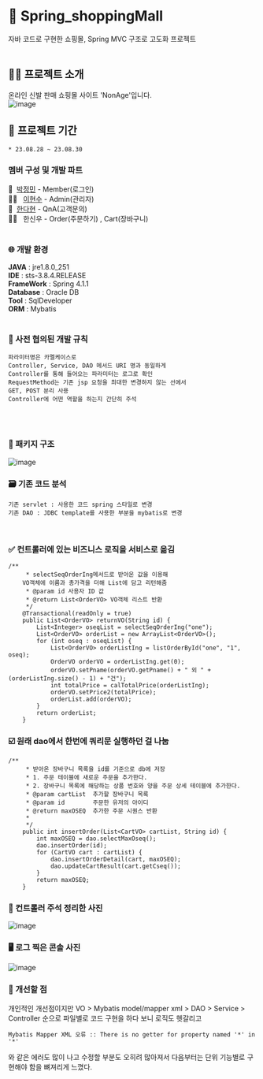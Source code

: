 # 🛒 Spring_shoppingMall
자바 코드로 구현한 쇼핑몰, Spring MVC 구조로 고도화 프로젝트   
 <br>
 ## 👨‍💻 프로젝트 소개
 온라인 신발 판매 쇼핑몰 사이트 'NonAge'입니다.  
 ![image](https://github.com/wjdals3936/Spring_shoppingMall/assets/101387993/e9c26701-433f-4ea1-a937-24eaf16ef2b2)

 
 ## 📅 프로젝트 기간
	* 23.08.28 ~ 23.08.30   
  
###  멤버 구성 및 개발 파트
👩&nbsp; <a href="https://github.com/wjdals3936">박정민</a> - Member(로그인) <br>
👨‍🦰 &nbsp; <a href="https://github.com/Lee-HyunSoo">이현수</a> - Admin(관리자) <br>
👩 &nbsp;<a href="https://github.com/dahyunhan">한다현</a> - QnA(고객문의) <br>
👨‍🦰 &nbsp; 한신우 - Order(주문하기) , Cart(장바구니) <br>
 <br>
 ### 🌐 개발 환경  
 **JAVA** : jre1.8.0_251      
 **IDE** : sts-3.8.4.RELEASE   
 **FrameWork** : Spring 4.1.1   
 **Database** : Oracle DB   
 **Tool** : SqlDeveloper   
 **ORM** : Mybatis   
 <br> 
 
  ### 🚦 사전 협의된 개발 규칙 
    파라미터명은 카멜케이스로  
    Controller, Service, DAO 메서드 URI 명과 동일하게  
    Controller를 통해 들어오는 파라미터는 로그로 확인  
    RequestMethod는 기존 jsp 요청을 최대한 변경하지 않는 선에서  
    GET, POST 분리 사용  
    Controller에 어떤 역할을 하는지 간단히 주석  
  <br>
	<br>
 
   ### 📁 패키지 구조
![image](https://github.com/wjdals3936/Spring_shoppingMall/assets/101387993/dbb41efd-0763-46ec-8837-dcf82ef8ade9)

  ### 🗃️ 기존 코드 분석
    기존 servlet : 사용한 코드 spring 스타일로 변경  
    기존 DAO : JDBC template를 사용한 부분을 mybatis로 변경
  <br> 
  
  ### ✅ 컨트롤러에 있는 비즈니스 로직을 서비스로 옮김
```
/**
	 * selectSeqOrderIng메서드로 받아온 값을 이용해
	VO객체에 이름과 총가격을 더해 List에 담고 리턴해줌
	 * @param id 사용자 ID 값
	 * @return List<OrderVO> VO객체 리스트 반환
	 */
	@Transactional(readOnly = true)
	public List<OrderVO> returnVO(String id) {
		List<Integer> oseqList = selectSeqOrderIng("one");
		List<OrderVO> orderList = new ArrayList<OrderVO>();
		for (int oseq : oseqList) {
			List<OrderVO> orderListIng = listOrderById("one", "1", oseq);
			OrderVO orderVO = orderListIng.get(0);
			orderVO.setPname(orderVO.getPname() + " 외 " + (orderListIng.size() - 1) + "건");
			int totalPrice = calTotalPrice(orderListIng);
			orderVO.setPrice2(totalPrice);
			orderList.add(orderVO);
		}
		return orderList;
	}
```
### ☑️ 원래 dao에서 한번에 쿼리문 실행하던 걸 나눔
```
/**
	 * 받아온 장바구니 목록을 id를 기준으로 db에 저장
	 * 1. 주문 테이블에 새로운 주문을 추가한다.
	 * 2. 장바구니 목록에 해당하는 상품 번호와 양을 주문 상세 테이블에 추가한다.
	 * @param cartList 	추가할 장바구니 목록
	 * @param id		주문한 유저의 아이디
	 * @return maxOSEQ  추가한 주문 시퀀스 반환
	 *
	 */
	public int insertOrder(List<CartVO> cartList, String id) {
		int maxOSEQ = dao.selectMaxOseq();
		dao.insertOrder(id);
		for (CartVO cart : cartList) {
			dao.insertOrderDetail(cart, maxOSEQ);
			dao.updateCartResult(cart.getCseq());
		}
		return maxOSEQ;
	}
```

 ### 💬 컨트롤러 주석 정리한 사진
 ![image](https://github.com/wjdals3936/Spring_shoppingMall/assets/101387993/cdf5fb23-d41f-48b2-aaac-081483c15f28)
    
    
 ### 🖥️ 로그 찍은 콘솔 사진
 ![image](https://github.com/wjdals3936/Spring_shoppingMall/assets/101387993/9bbc9743-5ace-4bee-9b5c-c19c731a24b4)
     
 ### 🤔 개선할 점
 개인적인 개선점이지만 VO > Mybatis model/mapper xml > DAO > Service > Controller 순으로 파일별로 코드 구현을 하다 보니 로직도 헷갈리고
 ```
Mybatis Mapper XML 오류 :: There is no getter for property named '*' in '*'
```
와 같은 에러도 많이 나고 수정할 부분도 오히려 많아져서 다음부터는 단위 기능별로 구현해야 함을 뼈져리게 느꼈다.
		
